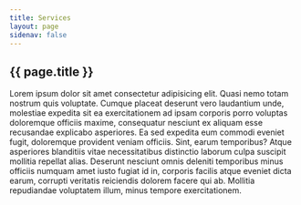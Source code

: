 ```yaml
---
title: Services 
layout: page
sidenav: false
---
```


<section id="redesign-page" class="grid-container border-bottom border-gray-30 padding-left-0 padding-right-1">
<h1 class="margin-top-0">{{ page.title }}</h1>
<p>
  Lorem ipsum dolor sit amet consectetur adipisicing elit. Quasi nemo totam nostrum quis voluptate. Cumque placeat deserunt vero laudantium unde, molestiae expedita sit ea exercitationem ad ipsam corporis porro voluptas doloremque officiis maxime, consequatur nesciunt ex aliquam esse recusandae explicabo asperiores. Ea sed expedita eum commodi eveniet fugit, doloremque provident veniam officiis. Sint, earum temporibus? Atque asperiores blanditiis vitae necessitatibus distinctio laborum culpa suscipit mollitia repellat alias. Deserunt nesciunt omnis deleniti temporibus minus officiis numquam amet iusto fugiat id in, corporis facilis atque eveniet dicta earum, corrupti veritatis reiciendis dolorem facere qui ab. Mollitia repudiandae voluptatem illum, minus tempore exercitationem.
</p>
</section>
